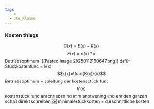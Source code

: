 ```yaml
---
tags:
  - m
  - 3te_Klasse
---
```

### Kosten things
$$G(x)=E(x)-K(x)$$
$$E(x)=p(x)*x$$
Betriebsoptimum
![[Pasted image 20250112160647.png]]
dafür Stückkostenfunc = k(x)
$$k(x)=\frac{K(x)}{x}$$
Betriebsoptimum = ableitung der kostensctück func
$$k'(x)$$
kostenstück func anschrieben nd imm anotwening und enf den ganzen schaß direkt schreiben :ok:
minimalestückkosten = durschnittliche kosten
